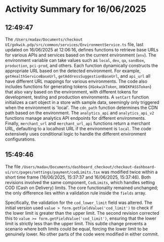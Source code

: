 # Activity Summary for 16/06/2025

## 12:49:47
The `/Users/madav/Documents/checkout UI/gokwik.pdp/src/common/services/EnvironmentService.ts` file, last updated on 16/06/2025 at 12:06:16,  defines functions to retrieve base URLs for various APIs and services based on the current environment (`env`).  The environment variable can take values such as `local`, `dev`, `qa`, `sandbox`, `production`, `pci-prod`, and others.  Each function dynamically constructs the appropriate URL based on the detected environment.  For example,  `getHealthServiceBaseUrl`, `getAddressSuggestionBaseUrl`, and `api_url` all have different URL mappings for various environments.  The code also includes functions for generating tokens (`XGokwikToken`, `XKWIKPASSToken`) that also vary based on the environment, with different tokens for development, testing and production environments.  A `setCart` function initializes a cart object in a store with sample data, seemingly only triggered when the environment is 'local'. The `cdn_path` function determines the CDN path based on the environment.  The `analytics_api` and `analytics_api_v2` functions manage analytics API endpoints for different environments.  Finally,  `merchant_url` and `merchant_url_api` functions return a merchant URL, defaulting to a localhost URL if the environment is `local`.  The code extensively uses conditional logic to handle the different environment configurations.


## 15:49:46
The file `/Users/madav/Documents/dashboard_checkout/checkout-dashboard-ui/src/pages/settings/payment/codLimits.tsx` was modified twice within a short time frame (16/06/2025, 15:37:37 and 16/06/2025, 15:37:46).  Both revisions involved the same component, `CodLimits`, which handles setting COD (Cash on Delivery) limits. The core functionality remained unchanged; the only difference lies within a validation rule inside the `fields` array.

Specifically, the validation for the `cod_lower_limit` field was altered. The initial version used `value > form.getFieldValue('cod_limit')` to check if the lower limit is greater than the upper limit.  The second revision corrected this to `value >= form.getFieldValue('cod_limit')`, ensuring that the lower limit is strictly less than the upper limit.  This subtle change prevents a scenario where both limits could be equal, forcing the lower limit to be genuinely lower.  No other parts of the code were modified in either commit.
